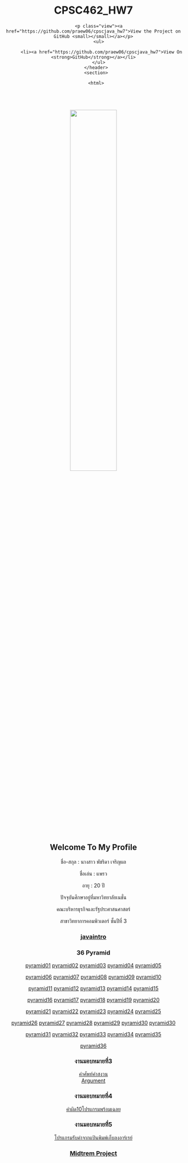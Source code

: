 
  </head>
  <body>
    <div class="wrapper">
      <header  class="without-description" >
        <h1>CPSC462_HW7</h1>
        
        <p class="view"><a href="https://github.com/praew06/cpscjava_hw7">View the Project on GitHub <small></small></a></p>
        <ul>
        
          <li><a href="https://github.com/praew06/cpscjava_hw7">View On <strong>GitHub</strong></a></li>
        </ul>
      </header>
      <section>

      <html>
<meta name="viewport" content="width=device-width, initial-scale=1" />
<link rel="stylesheet" href="https://www.w3schools.com/w3css/4/w3.css" />
<body>
    <div class="w3-container">
        <br /> <br /> <br /> 
  <center><img src=".jpg" class="w3-round-xxlarge" w3-center="" style="width:50%" /></center>
</div>
</body>
</html>

<h2 id="welcome-to-my-profile">Welcome To My Profile</h2>

<p>ชื่อ-สกุล : นางสาว พัชริดา เจริญผล </p>

<p>ชื่อเล่น : แพรว</p>

<p>อายุ : 20 ปี</p>

<p>ปัจจุบันศึกษาอยู่ที่มหาวิทยาลัยเนชั่น</p>

<p>คณะบริหารธุรกิจและรัฐประศาสนศาสตร์</p>

<p>สาขาวิทยาการคอมพิวเตอร์ ชั้นปีที่ 3</p>

<h3 id="javaintro"><a href="https://github.com/praew06/midterm_java/blob/master/javaintro.pdf">javaintro</a></h3>

<h3 id="36-pyramid">36 Pyramid</h3>
<p><a href="https://github.com/praew06/java_pyramid/blob/master/Praew01.java" class="button">pyramid01</a>
<a href="https://github.com/praew06/java_pyramid/blob/master/Praew02.java" class="button">pyramid02</a>
<a href="https://github.com/praew06/java_pyramid/blob/master/Praew03.php" class="button">pyramid03</a>
<a href="https://github.com/praew06/java_pyramid/blob/master/Praew04.php" class="button">pyramid04</a>
<a href="https://github.com/praew06/java_pyramid/blob/master/Praew05.php" class="button">pyramid05</a></p>

<p><a href="https://github.com/praew06/java_pyramid/blob/master/Praew06.php" class="button">pyramid06</a>
<a href="https://github.com/praew06/java_pyramid/blob/master/Praew07.php" class="button">pyramid07</a>
<a href="https://github.com/praew06/java_pyramid/blob/master/Praew08.php" class="button">pyramid08</a>
<a href="https://github.com/praew06/java_pyramid/blob/master/Praew09.php" class="button">pyramid09</a>
<a href="https://github.com/praew06/java_pyramid/blob/master/Praew10.php" class="button">pyramid10</a></p>

<p><a href="https://github.com/praew06/java_pyramid/blob/master/Praew11.php" class="button">pyramid11</a>
<a href="https://github.com/praew06/java_pyramid/blob/master/Praew12.php" class="button">pyramid12</a>
<a href="https://github.com/praew06/java_pyramid/blob/master/Praew13.php" class="button">pyramid13</a>
<a href="https://github.com/praew06/java_pyramid/blob/master/Praew14.php" class="button">pyramid14</a>
<a href="https://github.com/praew06/java_pyramid/blob/master/Praew15.php" class="button">pyramid15</a></p>

<p><a href="https://github.com/praew06/java_pyramid/blob/master/Praew16.php" class="button">pyramid16</a>
<a href="https://github.com/praew06/java_pyramid/blob/master/Praew17.php" class="button">pyramid17</a>
<a href="https://github.com/praew06/java_pyramid/blob/master/Praew18.php" class="button">pyramid18</a>
<a href="https://github.com/praew06/java_pyramid/blob/master/Praew19.php" class="button">pyramid19</a>
<a href="https://github.com/praew06/java_pyramid/blob/master/Praew20.php" class="button">pyramid20</a></p>

<p><a href="https://github.com/praew06/java_pyramid/blob/master/Praew21.php" class="button">pyramid21</a>
<a href="https://github.com/praew06/java_pyramid/blob/master/Praew22.php" class="button">pyramid22</a>
<a href="https://github.com/praew06/java_pyramid/blob/master/Praew23.php" class="button">pyramid23</a>
<a href="https://github.com/praew06/java_pyramid/blob/master/Praew24.php" class="button">pyramid24</a>
<a href="https://github.com/praew06/java_pyramid/blob/master/Praew25.php" class="button">pyramid25</a></p>

<p><a href="https://github.com/praew06/java_pyramid/blob/master/Praew26.php" class="button">pyramid26</a>
<a href="https://github.com/praew06/java_pyramid/blob/master/Praew27.php" class="button">pyramid27</a>
<a href="https://github.com/praew06/java_pyramid/blob/master/Praew28.php" class="button">pyramid28</a>
<a href="https://github.com/praew06/java_pyramid/blob/master/Praew29.php" class="button">pyramid29</a>
<a href="https://github.com/praew06/java_pyramid/blob/master/Praew30.php" class="button">pyramid30</a>
<a href="https://github.com/suwatjanee005/Java_Pyramid/blob/master/fearn_30.php" class="button">pyramid30</a></p>

<p><a href="https://github.com/praew06/java_pyramid/blob/master/Praew31.php" class="button">pyramid31</a>
<a href="https://github.com/praew06/java_pyramid/blob/master/Praew32.php" class="button">pyramid32</a>
<a href="https://github.com/praew06/java_pyramid/blob/master/Praew33.php" class="button">pyramid33</a>
<a href="https://github.com/praew06/java_pyramid/blob/master/Praew34.php" class="button">pyramid34</a>
<a href="https://github.com/praew06/java_pyramid/blob/master/Praew35.php" class="button">pyramid35</a></p>

<p><a href="https://github.com/praew06/java_pyramid/blob/master/Praew36.php" class="button">pyramid36</a></p>

<h3 id="งานมอบหมายที่3">งานมอบหมายที่3</h3>
<p><a href="https://github.com/praew06/work462/blob/master/70590329_725419167906028_2717535252535836672_n.jpg">คำศัพท์คำสงวน</a> 
<br /><a href="https://github.com/praew06/work462/blob/master/work3.B.pdf">Argument</a>


<h3 id="งานมอบหมายที่4">งานมอบหมายที่4</h3>
<p><a href="https://github.com/praew06/4_java/blob/master/1-10.pdf">คำผิด10โปรแกรมพร้อมเฉลย</a></p>

<h3 id="งานมอบหมายที่5">งานมอบหมายที่5</h3>
<p><a href="https://github.com/praew06/5java/blob/master/work5java.pdf">โปรแกรมรับค่าจากแป้นพิมพ์เก็บลงอาร์เรย์</a></p>

<h3 id="midtrem-project"><a href="https://github.com/praew06/midterm_java/blob/master/Midterm_Java.pdf">Midtrem Project</a></h3>



     
  </body>
</html>
